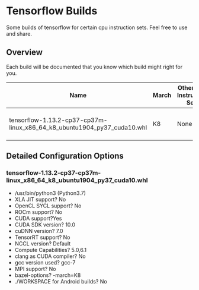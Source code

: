 # Tensorflow Builds
Some builds of tensorflow for certain cpu instruction sets. 
Feel free to use and share.

## Overview
Each build will be documented that you know which build might right for you.

|Name | March | Other CPU Instruction Sets | GPU Support | Built with |
| --- | --- | --- | --- | --- |
| tensorflow-1.13.2-cp37-cp37m-linux\_x86\_64\_k8\_ubuntu1904\_py37\_cuda10.whl | K8 | None | Yes, NVIDIA Cuda 10.0 | Python 3.7, Ubuntu1904, GCC-7 |

## Detailed Configuration Options
### tensorflow-1.13.2-cp37-cp37m-linux\_x86\_64\_k8\_ubuntu1904\_py37\_cuda10.whl
* /usr/bin/python3 (Python3.7)
* XLA JIT support? No
* OpenCL SYCL support? No 
* ROCm support? No
* CUDA support?Yes
* CUDA SDK version? 10.0
* cuDNN version? 7.0
* TensorRT support? No
* NCCL version? Default
* Compute Capabilities? 5.0,6.1
* clang as CUDA compiler? No
* gcc version used? gcc-7
* MPI support? No
* bazel-options? -march=K8
* ./WORKSPACE for Android builds? No
